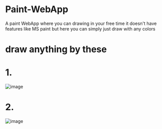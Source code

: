 # Paint-WebApp
A paint WebApp where you can drawing in your free time it doesn't have features like MS paint but here you can simply just draw with any colors  

# draw anything by these
#
# 1.
![image](https://github.com/user-attachments/assets/2f294f25-0a95-445f-8aba-70c0a3d7c5a5)
#
# 2.
![image](https://github.com/user-attachments/assets/802ee1e3-bd19-4510-9d73-4b7f0a22bfb1)
